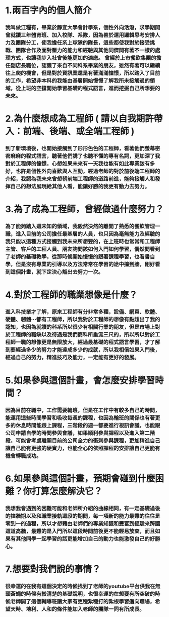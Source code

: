 <html>
  <head>
    <meta charset="utf-8">
  </head>
  <body>
    <h1>1.兩百字內的個人簡介</h1>
    <h3>我叫做江糧有，畢業於靜宜大學會計學系，個性外向活潑，求學期間曾就讀三年體育班、加入校隊、系隊，因為善於運用邏輯思考安排人力及團隊分工，使我擔任系上球隊的隊長，這些都使我對於接受挑戰、團隊合作及面對壓力的能力和經驗與其他同儕間有著不一樣的處理方式，也讓我步入社會後能更加的適應。
曾經於上市餐飲集團的擔任副店長職位，認識了來自不同科系畢業的朋友，雖然有著可以繼續往上爬的機會，但是對於資訊業還是有著滿滿憧憬，所以踏入了目前的工作，希望非本科的我能由基層開始慢慢了解我所未接觸過的領域，從上班的空擋開始學習基礎的程式語言，進而挖掘自己所想要的未來。</h3>
     <h1>2.為什麼想成為工程師 ( 請以自我期許帶入：前端、後端、或全端工程師 )</h1>
    <h3>到了新環境後，也開始接觸到了形形色色的工程師，看著他們螢幕密密麻麻的程式語言，聽著他們講了也聽不懂的專有名詞，更加深了我對於工程師的憧憬，心想如果未來有一天我也能有如此專業該有多好，也許是個性外向喜歡與人互動，經過老師的對於前後端工程師的介紹，我認為我未來會想朝前端工程師的道路前進，能夠接觸人和發揮自己的想法展現給其他人看，能讓好勝的我更有動力去努力。</h3>
    <h1>3.為了成為工程師，曾經做過什麼努力？</h1>
    <h3>為了能夠踏入這未知的領域，我毅然決然的離開了熟悉的餐飲管理一職，進入目前的公司擔任最基層的人員，也只因為毫無能力及經驗的我只能以這種方式接觸到我未來所想要的，在上班時也常常和工程師主管、客戶的工程人員、朋友詢問該如何入門如何學習，偶然間看到了老師的基礎教學，從那時候開始慢慢的跟著課程學習，也看書自學，但是沒有專業的引導以及方法常常在學習的途中撞到牆，剛好看到這個計畫，就下定決心豁出去努力一次。</h3>
    <h1>4.對於工程師的職業想像是什麼？</h1>
    <h3>進入科技業才了解，原來工程師有分非常多種，設備、網頁、軟體、硬體、韌體···都有工程師，所以我對於工程師的想像有點超出了我的認知，也因為就讀的科系所以很少有相關行業的朋友，但是市場上對於工程師的職缺以及待遇是我們商科所垂涎三尺的，所以所以對於工程師一職的想像更是無限放大，經過最基礎的程式語言學習，才了解到要經過多少的努力才能達成多少的成就，所以我相信如果入門後，經過自己的努力，精進技巧及能力，一定能有更好的發展。</h3>
    <h1>5.如果參與這個計畫，會怎麼安排學習時間？</h1>
    <h3>因為目前在職中，工作需要輪班，但是在工作中有較多自己的時間，能運用這些時間學習和吸收每週的課程，也因為輪班的關係也有著更多的休息時間能跟上課程，三階段的週一都要進行視訊會議，也能跟公司申請自學的時間參與會議，如果順利參與課程以及進入第二階段，可能會考慮離開目前的公司全力的衝刺參與課程，更加精進自己讓自己能有更強的硬實力，也能全心的依照課程的安排讓自己更能有機會轉職成功。</h3>
     <h1>6.如果參與這個計畫，預期會碰到什麼困難？你打算怎麼解決它？</h1>
    <h3>我想我會遇到的困難可能和老師所介紹的曲線相同，有一定基礎過後的撞牆期以及和職業接軌這段的期間，每一項新的能力最難的往往是零到一的過程，所以才想藉由老師們的專業知識和豐富到經驗來跨國這道高牆，最難的是入門所以這段時間前後更不能輕易放棄，而且如果有其他同學一起學習的話更能增加自己的動力也能激發自己的好勝心。</h3>
     <h1>7.想要對我們說的事情？</h1>
    <h3>很幸運的在我有這個決定的時候找到了老師的youtube平台供我在無頭蒼蠅的時候有較清楚的基礎說明，也很幸運的在想要有所突破的時候老師開了這個輔導班讓大家有更穩紮穩打的紮根學習邁向職場，希望天時、地利、人和的條件能加入老師的團隊一同有所成長。</h3>
  </body>
</html>
